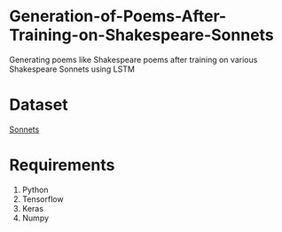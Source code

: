 # Generation-of-Poems-After-Training-on-Shakespeare-Sonnets
Generating poems like Shakespeare poems after training on various Shakespeare Sonnets using LSTM

# Dataset
[Sonnets](https://www.gutenberg.org/ebooks/2264)

# Requirements
1. Python
2. Tensorflow
3. Keras
4. Numpy
